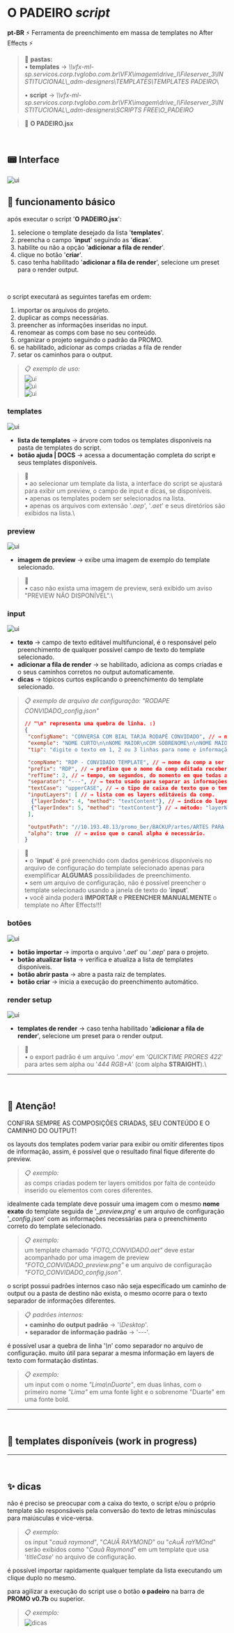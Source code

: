 # O PADEIRO *script*

**pt-BR** ⚡ Ferramenta de preenchimento em massa de templates no After Effects ⚡

> 📂 **pastas:**\
> • **templates** → *\\\\vfx-ml-sp.servicos.corp.tvglobo.com.br\VFX\imagem\drive_l\Fileserver_3\INSTITUCIONAL\\_adm-designers\TEMPLATES\TEMPLATES PADEIRO*\
>
> • **script** → *\\\\vfx-ml-sp.servicos.corp.tvglobo.com.br\VFX\imagem\drive_l\Fileserver_3\INSTITUCIONAL\\_adm-designers\SCRIPTS FREE\O_PADEIRO*

> 📑 **O PADEIRO.jsx**

<br/>

## 📟 Interface

![ui](images/o_padeiro_ui.png)

## 📌 funcionamento básico

após executar o script '**O PADEIRO.jsx**':

1. selecione o template desejado da lista '**templates**'.
2. preencha o campo '**input**' seguindo as '**dicas**'.
3. habilite ou não a opção '**adicionar a fila de render**'.
4. clique no botão '**criar**'.
5. caso tenha habilitado '**adicionar a fila de render**', selecione um preset para o render output.

<br/>

o script executará as seguintes tarefas em ordem:

1. importar os arquivos do projeto.
2. duplicar as comps necessárias.
3. preencher as informações inseridas no input.
4. renomear as comps com base no seu conteúdo.
5. organizar o projeto seguindo o padrão da PROMO.
6. se habilitado, adicionar as comps criadas a fila de render
7. setar os caminhos para o output.

> 📋 *exemplo de uso:*\
> ![ui](gifs/ui_1.gif)\
> ![ui](gifs/ui_2.gif)\
> ![ui](gifs/ui_3.gif)

### templates

![ui](images/templates_ui.png)

- **lista de templates** → árvore com todos os templates disponíveis na pasta de templates do script.
- **botão ajuda | DOCS** → acessa a documentação completa do script e seus templates disponíveis.

> 🚩\
> • ao selecionar um template da lista, a interface do script se ajustará para exibir um preview, o campo de input e dicas, se disponíveis.\
> • apenas os templates podem ser selecionados na lista.\
> • apenas os arquivos com extensão '*.aep*', '*.aet*' e seus diretórios são exibidos na lista.\

### preview

![ui](images/preview_ui.png)

- **imagem de preview** → exibe uma imagem de exemplo do template selecionado.

> 🚩\
> • caso não exista uma imagem de preview, será exibido um aviso "PREVIEW NÃO DISPONÍVEL".\

### input

![ui](images/input_ui.png)

- **texto** → campo de texto editável multifuncional, é o responsável pelo preenchimento de qualquer possível campo de texto do template selecionado.
- **adicionar a fila de render** → se habilitado, adiciona as comps criadas e o seus caminhos corretos no output automaticamente.
- **dicas** → tópicos curtos explicando o preenchimento do template selecionado.

> 📋 *exemplo de arquivo de configuração:* *"RODAPE CONVIDADO_config.json"*
>
> ```json
> // "\n" representa uma quebra de linha. :)
> {
>  "configName": "CONVERSA COM BIAL TARJA RODAPÉ CONVIDADO", // → nome da configuração.
>  "exemple": "NOME CURTO\n\nNOME MAIOR\nCOM SOBRENOME\n\nNOME MAIOR\nCOM SOBRENOME\n---\nINFORMAÇÃO", // → texto de exemplo do input.
>  "tip": "digite o texto em 1, 2 ou 3 linhas para nome e informação.\n\nuse 1 linha com '---' para separar nome e informação.\n\nuse 1 linha vazia para separar mais de 1 versão do mesmo template selecionado.\n\nuse os controles nos efeitos do layer 'ctrl'.", // → texto com as dicas de preenchimento.
>
>  "compName": "RDP - CONVIDADO TEMPLATE", // → nome da comp a ser editada.
>  "prefix": "RDP", // → prefixo que o nome da comp editada receberá.
>  "refTime": 2, // → tempo, em segundos, do momento em que todas as infos preenchidas estão visíveis na comp.
>  "separator": "---", // → texto usado para separar as informações de tipos diferentes.
>  "textCase": "upperCASE", // → o tipo de caixa de texto que o template deve receber: "upperCASE", "lowerCase" ou "titleCase".
>  "inputLayers": [ // → lista com os layers editáveis da comp.
>   {"layerIndex": 4, "method": "textContent"}, // → índice do layer: 1, 2, 3, etc.
>   {"layerIndex": 5, "method": "textContent"} // → método: "layerName" renomeia o layer ou "textContent" preenche o conteúdo de um layer de texto.
>  ],
>
>  "outputPath": "//10.193.48.13/promo_ber/BACKUP/artes/ARTES PARA EDICAO/CONVERSA COM BIAL/CONVIDADOS", // → caminho padrão do output.
>  "alpha": true  // → aviso que o canal alpha é necessário.
> }
> ```

> 🚩\
> • o '**input**' é pré preenchido com dados genéricos disponíveis no arquivo de configuração do template selecionado apenas para exemplificar **ALGUMAS** possibilidades de preenchimento.\
> • sem um arquivo de configuração, não é possível preencher o template selecionado usando a janela de texto do '**input**'.\
> • você ainda poderá **IMPORTAR** e **PREENCHER MANUALMENTE** o template no After Effects!!!

### botões

![ui](images/botoes_ui.png)

- **botão importar** → importa o arquivo '*.aet*' ou '*.aep*' para o projeto.
- **botão atualizar lista** → verifica e atualiza a lista de templates disponíveis.
- **botão abrir pasta** → abre a pasta raiz de templates.
- **botão criar** → inicia a execução do preenchimento automático.

### render setup

![ui](images/render_ui.png)

- **templates de render** → caso tenha habilitado '**adicionar a fila de render**', selecione um preset para o render output.

> 🚩\
> • o export padrão é um arquivo '*.mov*' em '*QUICKTIME PRORES 422*' para artes sem alpha ou '*444 RGB+A*' (com alpha **STRAIGHT**).\

---

<br/>

## 🚨 Atenção!

CONFIRA SEMPRE AS COMPOSIÇÕES CRIADAS, SEU CONTEÚDO E O CAMINHO DO OUTPUT!

os layouts dos templates podem variar para exibir ou omitir diferentes tipos de informação, assim, é possível que o resultado final fique diferente do preview.
> 📋 *exemplo:*\
> as comps criadas podem ter layers omitidos por falta de conteúdo inserido ou elementos com cores diferentes.

idealmente cada template deve possuir uma imagem com o mesmo **nome exato** do template seguida de '*_preview.png*' e um arquivo de configuração '*_config.json*' com as informações necessárias para o preenchimento correto do template selecionado.
> 📋 *exemplo:*\
> um template chamado *"FOTO_CONVIDADO.aet"* deve estar acompanhado por uma imagem de preview *"FOTO_CONVIDADO_preview.png"* e um arquivo de configuração *"FOTO_CONVIDADO_config.json"*.

o script possui padrões internos caso não seja especificado um caminho de output ou a pasta de destino não exista, o mesmo ocorre para o texto separador de informações diferentes.

> 📋 *padrões internos:*\
> • **caminho do output padrão** → '*\Desktop*'.\
> • **separador de informação padrão** → '*---*'.

é possível usar a quebra de linha '*\n*' como separador no arquivo de configuração. muito útil para separar a mesma informação em layers de texto com formatação distintas.

> 📋 *exemplo:*\
> um input com o nome *"Lima\nDuarte"*, em duas linhas, com o primeiro nome *"Lima"* em uma fonte light e o sobrenome "Duarte" em uma fonte bold.

---

<br/>

## 🧾 templates disponíveis (work in progress)

---

<br/>

## ✨ dicas

não é preciso se preocupar com a caixa do texto, o script e/ou o próprio template são responsáveis pela conversão do texto de letras minúsculas para maiúsculas e vice-versa.

> 📋 *exemplo:*\
> os input "*cauã raymond*", "*CAUÃ RAYMOND*" ou "*cAuÃ raYMOnd*" serão exibidos como "*Cauã Raymond*" em um template que usa '*titleCase*' no arquivo de configuração.

é possível importar rapidamente qualquer template da lista executando um clique duplo no mesmo.

para agilizar a execução do script use o botão **o padeiro** na barra de **PROMO v0.7b** ou superior.

> 📋 *exemplo:*\
> ![dicas](gifs/dica_1.gif)
